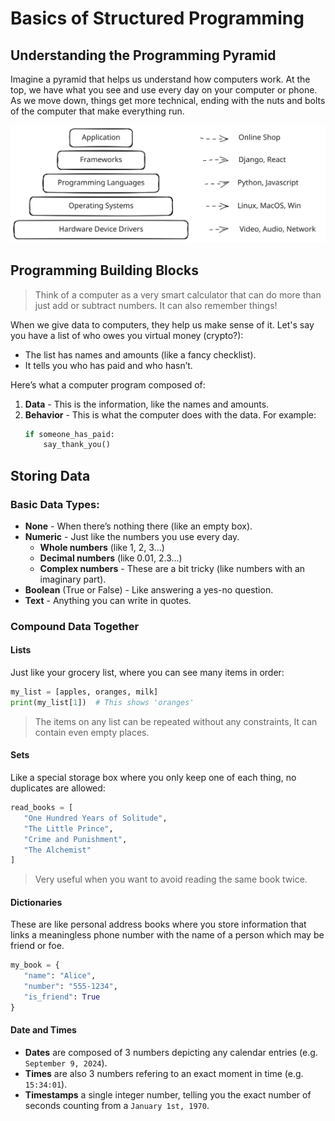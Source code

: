 
# Basics of Structured Programming

## Understanding the Programming Pyramid

Imagine a pyramid that helps us understand how computers work. At the top, we
have what you see and use every day on your computer or phone. As we move down,
things get more technical, ending with the nuts and bolts of the computer that
make everything run.

![Computer programming pyramid](./programming-pyramid.svg)


## Programming Building Blocks

> Think of a computer as a very smart calculator that can do more than just add
> or subtract numbers.
> It can also remember things!

When we give data to computers, they help us make sense of it. Let's say you
have a list of who owes you virtual money (crypto?):
- The list has names and amounts (like a fancy checklist).
- It tells you who has paid and who hasn’t.

Here’s what a computer program composed of:
1. **Data** - This is the information, like the names and amounts.
2. **Behavior** - This is what the computer does with the data. For example:
    ```python
    if someone_has_paid:
        say_thank_you()
    ```

## Storing Data

### Basic Data Types:
- **None** - When there’s nothing there (like an empty box).
- **Numeric** - Just like the numbers you use every day.
  - **Whole numbers** (like 1, 2, 3...)
  - **Decimal numbers** (like 0.01, 2.3...)
  - **Complex numbers** - These are a bit tricky (like numbers with an imaginary part).
- **Boolean** (True or False) - Like answering a yes-no question.
- **Text** - Anything you can write in quotes.

### Compound Data Together

#### Lists

Just like your grocery list, where you can see many items in order:
```python
my_list = [apples, oranges, milk]
print(my_list[1])  # This shows 'oranges'
```

> The items on any list can be repeated without any constraints, It can contain
> even empty places.


#### Sets

Like a special storage box where you only keep one of each thing, no duplicates
are allowed:
```python
read_books = [
   "One Hundred Years of Solitude",
   "The Little Prince",
   "Crime and Punishment",
   "The Alchemist"
]
```

> Very useful when you want to avoid reading the same book twice.


#### Dictionaries

These are like personal address books where you store information that links a
meaningless phone number with the name of a person which may be friend or foe.

```python
my_book = {
   "name": "Alice",
   "number": "555-1234",
   "is_friend": True
}
```

#### Date and Times

- **Dates** are composed of 3 numbers depicting any calendar entries
  (e.g. `September 9, 2024`).
- **Times** are also 3 numbers refering to an exact moment in time
  (e.g. `15:34:01`).
- **Timestamps** a single integer number, telling you the exact number of
  seconds counting from a `January 1st, 1970`.

